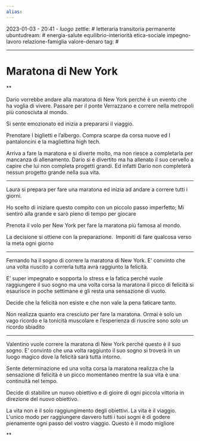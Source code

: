 ```yaml
---
alias: 
---
```

2023-01-03 - 20:41 - *luogo*
zettle: # letteraria transitoria permanente
ubuntudream: # energia-salute equilibrio-interiorità etica-sociale impegno-lavoro relazione-famiglia valore-denaro 
tag: #

---
# Maratona di New York

**

Dario vorrebbe andare alla maratona di New York perché è un evento che ha voglia di vivere. Passare per il ponte Verrazzano e correre nella metropoli più conosciuta al mondo.

Si sente emozionato ed inizia a prepararsi il viaggio.

Prenotare I biglietti e l’albergo. Compra scarpe da corsa nuove ed I pantaloncini e la magliettina high tech.

Arriva a fare la maratona e si diverte molto, ma non riesce a completarla per mancanza di allenamento. Dario si è divertito ma ha allenato il suo cervello a capire che lui non completa progetti grandi. Ed infatti Dario non completerà nessun progetto grande nella sua vita.

  

---

Laura si prepara per fare una maratona ed inizia ad andare a correre tutti i giorni.

Ho scelto di iniziare questo compito con un piccolo passo imperfetto; Mi sentirò alla grande e sarò pieno di tempo per giocare

Prenota il volo per New York per fare la maratona più famosa al mondo.

La decisione si ottiene con la preparazione.  Imponiti di fare qualcosa verso la meta ogni giorno

  

---

Fernando ha il sogno di correre la maratona di New York. E’ convinto che una volta riuscito a correrla tutta avrà raggiunto la felicità.

E’ super impegnato e sopporta lo stress e la fatica perché vuole raggiungere il suo sogno ma una volta corsa la maratona il picco di felicità si esaurisce in poche settimane e gli resta una sensazione di vuoto.

Decide che la felicità non esiste e che non vale la pena faticare tanto.

Non realizza quanto era cresciuto per fare la maratona. Ormai è solo un vago ricordo e la tonicità muscolare e l’esperienza di riuscire sono solo un ricordo sbiadito

  

---

Valentino vuole correre la maratona di New York perché questo è il suo sogno. E’ convinto che una volta raggiunto il suo sogno si troverà in un luogo magico dove la felicità sarà tutta intorno.

Sente determinazione ed una volta corsa la maratona realizza che la sensazione di felicità è un picco momentaneo mentre la sua vita è una continuità nel tempo.

Decide di stabilire un nuovo obiettivo e di gioire di ogni piccola vittoria in direzione del nuovo obiettivo.

La vita non è il solo raggiungimento degli obiettivi. La vita è il viaggio. L'unico modo per raggiungere davvero tutti i tuoi sogni è di godere pienamente ogni passo del vostro viaggio. Questo è il modo migliore

**